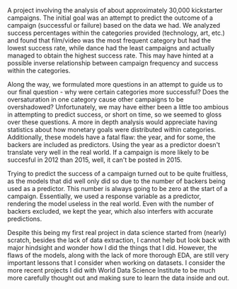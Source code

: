 A project involving the analysis of about approximately 30,000 kickstarter campaigns. The initial goal was an attempt to predict the outcome of a campaign (successful or failure) based on the data we had. We analyzed success percentages within the categories provided (technology, art, etc.) and found that film/video was the most frequent category but had the lowest success rate, while dance had the least campaigns and actually managed to obtain the highest success rate. This may have hinted at a possible inverse relationship between campaign frequency and success within the categories.

Along the way, we formulated more questions in an attempt to guide us to our final question - why were certain categories more successful? Does the oversaturation in one category cause other campaigns to be overshadowed? Unfortunately, we may have either been a little too ambious in attempting to predict success, or short on time, so we seemed to gloss over these questions. A more in depth analysis would appreciate having statistics about how monetary goals were distributed within categories. Additionally, these models have a fatal flaw: the year, and for some, the backers are included as predictors. Using the year as a predictor doesn't translate very well in the real world. If a campaign is more likely to be succesful in 2012 than 2015, well, it can't be posted in 2015.

Trying to predict the success of a campaign turned out to be quite fruitless, as the models that did well only did so due to the number of backers being used as a predictor. This number is always going to be zero at the start of a campaign. Essentially, we used a response variable as a predictor, rendering the model useless in the real world. Even with the number of backers excluded, we kept the year, which also interfers with accurate predictions.

Despite this being my first real project in data science started from (nearly) scratch, besides the lack of data extraction, I cannot help but look back with major hindsight and wonder how I did the things that I did. However, the flaws of the models, along with the lack of more thorough EDA, are still very important lessons that I consider when working on datasets. I consider the more recent projects I did with World Data Science Institute to be much more carefully thought out and making sure to learn the data inside and out.
